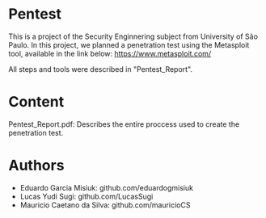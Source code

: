 # Pentest
This is a project of the Security Enginnering subject from University of São Paulo. 
In this project, we planned a penetration test using the Metasploit tool, available in the link below:
https://www.metasploit.com/

All steps and tools were described in "Pentest_Report".

# Content
Pentest_Report.pdf: Describes the entire proccess used to create the penetration test.

# Authors
- Eduardo Garcia Misiuk: github.com/eduardogmisiuk
- Lucas Yudi Sugi: github.com/LucasSugi
- Mauricio Caetano da Silva: github.com/mauricioCS